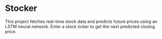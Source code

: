 # Stocker
This project fetches real-time stock data and predicts future prices using an LSTM neural network. Enter a stock ticker to get the next predicted closing price.
